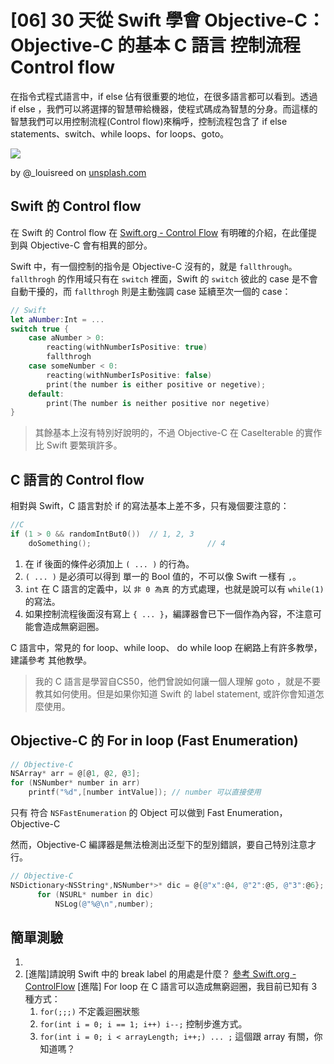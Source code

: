 #  [06] 30 天從 Swift 學會 Objective-C：Objective-C 的基本 C 語言 控制流程 Control flow

在指令式程式語言中，if else 佔有很重要的地位，在很多語言都可以看到。透過 if else ，我們可以將選擇的智慧帶給機器，使程式碼成為智慧的分身。而這樣的智慧我們可以用控制流程(Control flow)來稱呼，控制流程包含了 if else statements、switch、while loops、for loops、goto。

![](https://images.unsplash.com/photo-1532188363366-3a1b2ac4a338?ixlib=rb-1.2.1&ixid=eyJhcHBfaWQiOjEyMDd9&auto=format&fit=crop&w=1650&q=80)

by @_louisreed on [unsplash.com](https://unsplash.com/photos/zDxlNcdUzxk)


## Swift 的 Control flow

在 Swift 的 Control flow 在 [Swift.org - Control Flow](https://docs.swift.org/swift-book/LanguageGuide/ControlFlow.html) 有明確的介紹，在此僅提到與  Objective-C 會有相異的部分。

Swift 中，有一個控制的指令是 Objective-C 沒有的，就是 `fallthrough`。`fallthrogh` 的作用域只有在 `switch` 裡面，Swift 的 `switch` 彼此的 case 是不會自動干擾的，而 `fallthrogh` 則是主動強調 case 延續至次一個的 case：
```swift
// Swift
let aNumber:Int = ...
switch true {
    case aNumber > 0:
        reacting(withNumberIsPositive: true)
        fallthrogh
    case someNumber < 0: 
        reacting(withNumberIsPositive: false)
        print(the number is either positive or negetive);
    default: 
        print(The number is neither positive nor negetive) 
}
```

>  其餘基本上沒有特別好說明的，不過  Objective-C 在 CaseIterable 的實作比 Swift 要繁瑣許多。

## C 語言的 Control flow

相對與 Swift，C 語言對於 if 的寫法基本上差不多，只有幾個要注意的： 
```C
//C
if (1 > 0 && randomIntBut0())  // 1, 2, 3
    doSomething();                          // 4
```
1.  在 if 後面的條件必須加上 `( ... )`  的行為。
2.  `( ... )` 是必須可以得到 單一的 Bool 值的，不可以像 Swift 一樣有 `,`。
3. `int` 在 C 語言的定義中，以 `非 0 為真` 的方式處理，也就是說可以有 `while(1)` 的寫法。
4. 如果控制流程後面沒有寫上 `{ ... }`，編譯器會已下一個作為內容，不注意可能會造成無窮迴圈。

C 語言中，常見的 for loop、while loop、 do while loop 在網路上有許多教學，建議參考 其他教學。

>  我的 C 語言是學習自CS50，他們曾說如何讓一個人理解 goto ，就是不要教其如何使用。但是如果你知道 Swift 的 label statement, 或許你會知道怎麼使用。

 

## Objective-C 的 For in loop (Fast Enumeration)


```Objective-C
// Objective-C
NSArray* arr = @[@1, @2, @3];
for (NSNumber* number in arr)
    printf("%d",[number intValue]); // number 可以直接使用
```
只有 符合 `NSFastEnumeration` 的  Object 可以做到 Fast Enumeration，Objective-C  

然而，Objective-C 編譯器是無法檢測出泛型下的型別錯誤，要自己特別注意才行。
```Objective-C
// Objective-C
NSDictionary<NSString*,NSNumber*>* dic = @{@"x":@4, @"2":@5, @"3":@6};
      for (NSURL* number in dic)
          NSLog(@"%@\n",number);
```


## 簡單測驗
1.
2. [進階]請說明 Swift 中的 break label 的用處是什麼？ [參考 Swift.org - ControlFlow](https://docs.swift.org/swift-book/LanguageGuide/ControlFlow.html#ID135)
 [進階] For loop 在 C 語言可以造成無窮迴圈，我目前已知有 3 種方式：
    1. `for(;;;)` 不定義迴圈狀態
    2. `for(int i = 0; i == 1; i++) i--;` 控制步進方式。
    3. `for(int i = 0; i < arrayLength; i++;) ... ;` 這個跟 array 有關，你知道嗎？
